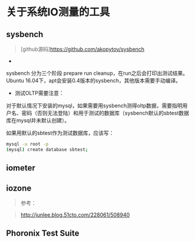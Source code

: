 # 关于系统IO测量的工具

## sysbench

> [github源码]https://github.com/akopytov/sysbench

*

sysbench 分为三个阶段 prepare run cleanup，在run之后会打印出测试结果。Ubuntu 16.04下，apt会安装0.4版本的sysbench，其他版本需要手动编译。

* 测试OLTP需要注意：

对于默认情况下安装的mysql，如果需要用sysbench测得oltp数据，需要指明用户名、密码（否则无法登陆）和用于测试的数据库（sysbench默认的sbtest数据库在mysql并未默认创建）。

如果用默认的sbtest作为测试数据库，应该写：
```bash
mysql -u root -p
(mysql) create database sbtest;
```


## iometer


## iozone
> 参考：

> http://junlee.blog.51cto.com/228061/508940

## Phoronix Test Suite
